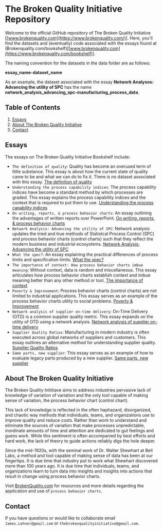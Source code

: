 # The Broken Quality Initiative Repository
Welcome to the official GitHub repository of The Broken Quality Initiative [[www.brokenquality.com](https://www.brokenquality.com/)]. Here, you'll find the datasets and (eventually) code associated with the essays found at (Brokenquality.com/bookshelf)[[www.brokenquality.com](https://www.brokenquality.com/bookshelf)]. 

The naming convention for the datasets in the data folder are as follows:

**essay_name-dataset_name**

As an example, the dataset associated with the essay **Network Analysos: Advancing the utility of SPC** has the name **network_analysis_advancing_spc-manufacturing_process_data**.

## Table of Contents

1. [Essays](#essays)
2. [About The Broken Quality Initiative](#about-the-broken-quality-initiative)
3. [Contact](#contact)

## Essays
The essays on The Broken Quality Initiative Bookshelf include:
- `The definition of quality`: Quality has become an overused term of little substance. This essay is about how the current state of quality came to be and what we can do to fix it. There is no dataset associated with this essay. [The definition of quality](https://static1.squarespace.com/static/5b722db6f2e6b1ad5053391b/t/67a11f3deb559c2a30f66348/1738612541895/The+definition+of+quality.pdf)
- `Understanding the process capability indices`: The process capability indices have become a standard method by which processes are graded. This essay explains the process capability indices and the context that is required to put them to use. [Understanding the process capability indices](https://static1.squarespace.com/static/5b722db6f2e6b1ad5053391b/t/67a113ff741c0305cbcaf1db/1738609665034/Understanding+the+process+capability+indices.pdf)
- `On writing, reports, & process behavior charts`: An essay outlining the advantages of written reports over PowerPoint. [On writing, reports, & process behavior charts](https://static1.squarespace.com/static/5b722db6f2e6b1ad5053391b/t/678682b0985aa0078fb3b983/1736868529394/On-writing-reports-and-process-behavior-charts.pdf)
- `Network Analysis: Advancing the utility of SPC`: Network analysis updates the tried and true methods of Statistcal Process Control (SPC) and process behavior charts (control charts) such that they reflect the modern business and industrial ecosystems. [Network Analysis: Advancing the utility of SPC](https://static1.squarespace.com/static/5b722db6f2e6b1ad5053391b/t/679910513be40134de9b54f7/1738084433790/Network+analysis.pdf)
- `What the spec?`: An essay explaining the practical differences of process limits and specification limits. [What the spec?](https://static1.squarespace.com/static/5b722db6f2e6b1ad5053391b/t/67a12bc5d98a6f4c49d1a4a4/1738615750105/What+the+spec.pdf)
- `The importance of context: How process behavior charts imbue meaning`: Without context, data is random and miscellaneous. This essay articulates how process behavior charts establish context and imbue meaning better than any other method or tool. [The importance of context](https://static1.squarespace.com/static/5b722db6f2e6b1ad5053391b/t/67a61713095e3d696e01d614/1738938132289/The+importance+of+context.pdf)
- `Poverty & Improvement`: Process behavior charts (control charts) are not limited to industrial applications. This essay serves as an example of the process behavior charts utility to social problems. [Poverty & Improvement](https://static1.squarespace.com/static/5b722db6f2e6b1ad5053391b/t/67a61be65845e420dcc8c0b3/1738939366795/Poverty+and+improvement.pdf)
- `Network analysis of supplier on-time delivery`: On-Time Delivery (OTD) is a common supplier quality metric. This essay expands on the utility of OTD using a network analysis. [Network analysis of supplier on-time delivery](https://static1.squarespace.com/static/5b722db6f2e6b1ad5053391b/t/67a635232700da46098b6d60/1738945828468/Network+analysis+of+supplier+on+time+delivery.pdf)
- `Supplier Quality Ratios`: Manufacturing in modern industry is often executed across global networks of suppliers and customers. This essay outlines an alternative method for understanding supplier quality. [Supplier Quality Ratios](https://static1.squarespace.com/static/5b722db6f2e6b1ad5053391b/t/6789790261af002ec3b0edd6/1737062659434/Supplier-quality-ratios.pdf) 
- `Same parts, new supplier`: This essay serves as an example of how to evaluate legacy parts produced by a new supplier. [Same parts, new supplier](https://static1.squarespace.com/static/5b722db6f2e6b1ad5053391b/t/67a64c21fe4e8d2763b7aa06/1738951714572/Same+parts+new+supplier.pdf)

## About The Broken Quality Initiative
The Broken Quality Inititiave aims to address industries pervasive lack of knowledge of variation of variation and the only tool capable of making sense of variation, the process behavior chart (control chart).

This lack of knowledge is reflected in the often haphazard, disorganized, and chaotic way methods that individuals, teams, and organizations use to improve quality and reduce costs. Rather than work to understand and eliminate the sources of variation that make processes unpredictable, inordinate amounts of time and attention are dedicated to gut feelings and guess work. While this sentiment is often accompanied by best efforts and hard work, the lack of theory to guide actions reliably digs the hole deeper.  

Since the mid-1920s, with the seminal work of Dr. Walter Shewhart at Bell Labs, a method and tool capable of making sense of data has been at our fingertips. It is due time that industry put to work what Shewhart discovered more than 100 years ago. It is due time that individuals, teams, and organizations learn to turn data into insights and insights into actions that result in change using process behavior charts.

Visit [BrokenQuality.com](https://www.BrokenQuality.com/bookshelf) for resources and more details regarding the application and use of `process behavior charts`.

## Contact
If you have questions or would like to collaborate email `James.Lehner@gmail.com` or `thebrokenqualityinitiative@gmail.com`.
